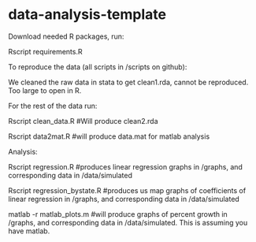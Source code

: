 data-analysis-template
======================
Download needed R packages, run:

Rscript requirements.R


To reproduce the data (all scripts in /scripts on github):

We cleaned the raw data in stata to get clean1.rda, cannot be reproduced. Too large to open in R.


For the rest of the data run:

Rscript clean_data.R #Will produce clean2.rda

Rscript data2mat.R #will produce data.mat for matlab analysis


Analysis:

Rscript regression.R #produces linear regression graphs in /graphs, and corresponding data in /data/simulated

Rscript regression_bystate.R #produces us map graphs of coefficients of linear regression in /graphs, and corresponding data in /data/simulated

matlab -r matlab_plots.m #will produce graphs of percent growth in /graphs, and corresponding data in /data/simulated. This is assuming you have matlab.
